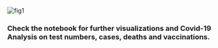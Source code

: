 ![fig1](https://user-images.githubusercontent.com/61652081/115085352-132f6400-9f13-11eb-8aba-e0108bc78ced.jpeg)

### Check the notebook for further visualizations and Covid-19 Analysis on test numbers, cases, deaths and vaccinations.

